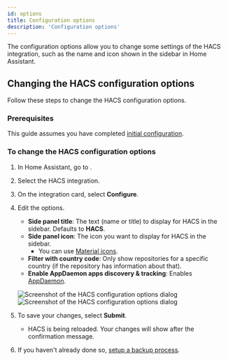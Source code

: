 ```yaml
---
id: options
title: Configuration options
description: 'Configuration options'
---
```


The configuration options allow you to change some settings of the HACS integration, such as the name and icon shown in the sidebar in Home Assistant.

## Changing the HACS configuration options

Follow these steps to change the HACS configuration options.

### Prerequisites

This guide assumes you have completed [initial configuration](/docs/use/configuration/basic.md).

### To change the HACS configuration options

1. In Home Assistant, go to <!-- hacs:my integrations title="**{{coreui('panel.config')}}** > **{{coreui('ui.panel.config.dashboard.devices.main')}}**" -->.
2. Select the HACS integration.
3. On the integration card, select **Configure**.
4. Edit the options.

    - **Side panel title**: The text (name or title) to display for HACS in the sidebar. Defaults to **HACS**.
    - **Side panel icon**: The icon you want to display for HACS in the sidebar.
        - You can use [Material icons](https://pictogrammers.com/library/mdi/).
    - **Filter with country code**: Only show repositories for a specific country (if the repository has information about that).
    - **Enable AppDaemon apps discovery & tracking**: Enables [AppDaemon](/docs/use/repositories/type/appdaemon.md).

    ![Screenshot of the HACS configuration options dialog](/assets/images/screenshots/core/options_flow/light.png#only-light)
    ![Screenshot of the HACS configuration options dialog](/assets/images/screenshots/core/options_flow/dark.png#only-dark)

5. To save your changes, select **Submit**.
    - HACS is being reloaded. Your changes will show after the confirmation message.
6. If you haven't already done so, [setup a backup process](/docs/use/data.md).

